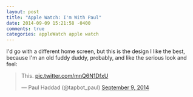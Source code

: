 ```yaml
---
layout: post
title: "Apple Watch: I'm With Paul"
date: 2014-09-09 15:21:58 -0400
comments: true
categories: appleWatch apple watch
---
```

I'd go with a different home screen, but this is the design I like the best, because I'm an old fuddy duddy, probably, and like the serious look and feel:

<blockquote class="twitter-tweet" lang="en"><p>This. <a href="http://t.co/mnQ6N1DfxU">pic.twitter.com/mnQ6N1DfxU</a></p>&mdash; Paul Haddad (@tapbot_paul) <a href="https://twitter.com/tapbot_paul/status/509417798435893248">September 9, 2014</a></blockquote>
<script async src="//platform.twitter.com/widgets.js" charset="utf-8"></script>
